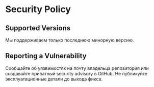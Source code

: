 # Security Policy

## Supported Versions
Мы поддерживаем только последнюю минорную версию.

## Reporting a Vulnerability
Сообщайте об уязвимостях на почту владельца репозитория или создавайте приватный security advisory в GitHub.
Не публикуйте эксплуатационные детали до выхода фикса.
